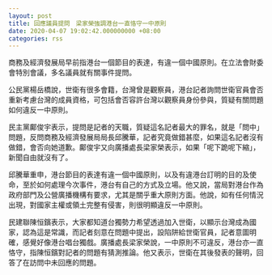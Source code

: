 ```yaml
---
layout: post
title: 回應議員提問　梁家榮強調港台一直恪守一中原則
date: 2020-04-07 19:02:42.000000000 +08:00
categories: rss
---
```


商務及經濟發展局早前指港台一個節目的表達，有違一個中國原則。在立法會財委會特別會議，多名議員就有關事件提問。

公民黨楊岳橋說，世衛有很多會籍，台灣曾是觀察員，港台記者詢問世衛官員會否重新考慮台灣的成員資格，可包括會否容許台灣以觀察員身份參與，質疑有關問題如何違反一中原則。

民主黨鄺俊宇表示，提問是記者的天職，質疑這名記者最大的罪名，就是「問中」問題，反問商務及經濟發展局局長邱騰華，記者究竟做錯甚麼，如果這名記者沒有做錯，會否向她道歉。鄺俊宇又向廣播處長梁家榮表示，如果「呢下跪呢下縮」，新聞自由就沒有了。

邱騰華重申，港台節目的表達有違一個中國原則，以及有違港台訂明的目的及使命，至於如何處理今次事件，港台有自己的方式及立場。他又說，當局對港台作為政府部門及公營廣播機構有要求，尤其是關乎重大原則方面。他說，如有任何情況出現，對國家主權或領土完整有侵害，則很明顯違反一中原則。

民建聯陳恒鑌表示，大家都知道台獨勢力希望透過加入世衛，以顯示台灣成為國家，認為這是常識，而記者刻意在問題中提出，設陷阱給世衛官員，記者意圖明確，感覺好像港台唱台獨戲。廣播處長梁家榮說，一中原則不可違反，港台亦一直恪守，指陳恒鑌對記者的問題有猜測推論。他又表示，世衛在其後發表的聲明，回答了在訪問中未回應的問題。
